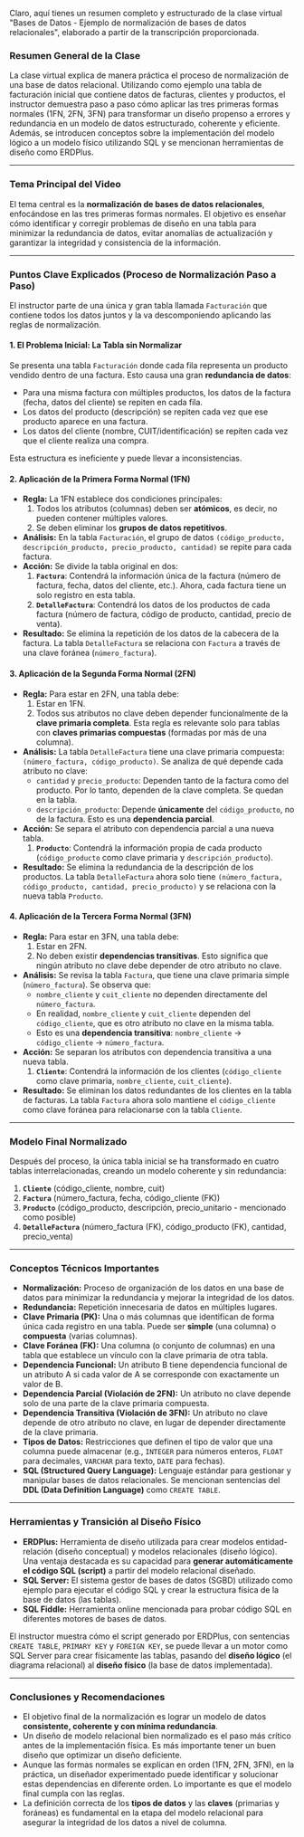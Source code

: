 Claro, aquí tienes un resumen completo y estructurado de la clase virtual "Bases de Datos - Ejemplo de normalización de bases de datos relacionales", elaborado a partir de la transcripción proporcionada.

### **Resumen General de la Clase**

La clase virtual explica de manera práctica el proceso de normalización de una base de datos relacional. Utilizando como ejemplo una tabla de facturación inicial que contiene datos de facturas, clientes y productos, el instructor demuestra paso a paso cómo aplicar las tres primeras formas normales (1FN, 2FN, 3FN) para transformar un diseño propenso a errores y redundancia en un modelo de datos estructurado, coherente y eficiente. Además, se introducen conceptos sobre la implementación del modelo lógico a un modelo físico utilizando SQL y se mencionan herramientas de diseño como ERDPlus.

---

### **Tema Principal del Video**

El tema central es la **normalización de bases de datos relacionales**, enfocándose en las tres primeras formas normales. El objetivo es enseñar cómo identificar y corregir problemas de diseño en una tabla para minimizar la redundancia de datos, evitar anomalías de actualización y garantizar la integridad y consistencia de la información.

---

### **Puntos Clave Explicados (Proceso de Normalización Paso a Paso)**

El instructor parte de una única y gran tabla llamada `Facturación` que contiene todos los datos juntos y la va descomponiendo aplicando las reglas de normalización.

#### **1. El Problema Inicial: La Tabla sin Normalizar**

Se presenta una tabla `Facturación` donde cada fila representa un producto vendido dentro de una factura. Esto causa una gran **redundancia de datos**:

*   Para una misma factura con múltiples productos, los datos de la factura (fecha, datos del cliente) se repiten en cada fila.
*   Los datos del producto (descripción) se repiten cada vez que ese producto aparece en una factura.
*   Los datos del cliente (nombre, CUIT/identificación) se repiten cada vez que el cliente realiza una compra.

Esta estructura es ineficiente y puede llevar a inconsistencias.

#### **2. Aplicación de la Primera Forma Normal (1FN)**

*   **Regla:** La 1FN establece dos condiciones principales:
    1.  Todos los atributos (columnas) deben ser **atómicos**, es decir, no pueden contener múltiples valores.
    2.  Se deben eliminar los **grupos de datos repetitivos**.
*   **Análisis:** En la tabla `Facturación`, el grupo de datos `(código_producto, descripción_producto, precio_producto, cantidad)` se repite para cada factura.
*   **Acción:** Se divide la tabla original en dos:
    1.  **`Factura`**: Contendrá la información única de la factura (número de factura, fecha, datos del cliente, etc.). Ahora, cada factura tiene un solo registro en esta tabla.
    2.  **`DetalleFactura`**: Contendrá los datos de los productos de cada factura (número de factura, código de producto, cantidad, precio de venta).
*   **Resultado:** Se elimina la repetición de los datos de la cabecera de la factura. La tabla `DetalleFactura` se relaciona con `Factura` a través de una clave foránea (`número_factura`).

#### **3. Aplicación de la Segunda Forma Normal (2FN)**

*   **Regla:** Para estar en 2FN, una tabla debe:
    1.  Estar en 1FN.
    2.  Todos sus atributos no clave deben depender funcionalmente de la **clave primaria completa**. Esta regla es relevante solo para tablas con **claves primarias compuestas** (formadas por más de una columna).
*   **Análisis:** La tabla `DetalleFactura` tiene una clave primaria compuesta: `(número_factura, código_producto)`. Se analiza de qué depende cada atributo no clave:
    *   `cantidad` y `precio_producto`: Dependen tanto de la factura como del producto. Por lo tanto, dependen de la clave completa. Se quedan en la tabla.
    *   `descripción_producto`: Depende **únicamente** del `código_producto`, no de la factura. Esto es una **dependencia parcial**.
*   **Acción:** Se separa el atributo con dependencia parcial a una nueva tabla.
    1.  **`Producto`**: Contendrá la información propia de cada producto (`código_producto` como clave primaria y `descripción_producto`).
*   **Resultado:** Se elimina la redundancia de la descripción de los productos. La tabla `DetalleFactura` ahora solo tiene `(número_factura, código_producto, cantidad, precio_producto)` y se relaciona con la nueva tabla `Producto`.

#### **4. Aplicación de la Tercera Forma Normal (3FN)**

*   **Regla:** Para estar en 3FN, una tabla debe:
    1.  Estar en 2FN.
    2.  No deben existir **dependencias transitivas**. Esto significa que ningún atributo no clave debe depender de otro atributo no clave.
*   **Análisis:** Se revisa la tabla `Factura`, que tiene una clave primaria simple (`número_factura`). Se observa que:
    *   `nombre_cliente` y `cuit_cliente` no dependen directamente del `número_factura`.
    *   En realidad, `nombre_cliente` y `cuit_cliente` dependen del `código_cliente`, que es otro atributo no clave en la misma tabla.
    *   Esto es una **dependencia transitiva**: `nombre_cliente` -> `código_cliente` -> `número_factura`.
*   **Acción:** Se separan los atributos con dependencia transitiva a una nueva tabla.
    1.  **`Cliente`**: Contendrá la información de los clientes (`código_cliente` como clave primaria, `nombre_cliente`, `cuit_cliente`).
*   **Resultado:** Se eliminan los datos redundantes de los clientes en la tabla de facturas. La tabla `Factura` ahora solo mantiene el `código_cliente` como clave foránea para relacionarse con la tabla `Cliente`.

---

### **Modelo Final Normalizado**

Después del proceso, la única tabla inicial se ha transformado en cuatro tablas interrelacionadas, creando un modelo coherente y sin redundancia:

1.  **`Cliente`** (código_cliente, nombre, cuit)
2.  **`Factura`** (número_factura, fecha, código_cliente (FK))
3.  **`Producto`** (código_producto, descripción, precio_unitario - mencionado como posible)
4.  **`DetalleFactura`** (número_factura (FK), código_producto (FK), cantidad, precio_venta)

---

### **Conceptos Técnicos Importantes**

*   **Normalización:** Proceso de organización de los datos en una base de datos para minimizar la redundancia y mejorar la integridad de los datos.
*   **Redundancia:** Repetición innecesaria de datos en múltiples lugares.
*   **Clave Primaria (PK):** Una o más columnas que identifican de forma única cada registro en una tabla. Puede ser **simple** (una columna) o **compuesta** (varias columnas).
*   **Clave Foránea (FK):** Una columna (o conjunto de columnas) en una tabla que establece un vínculo con la clave primaria de otra tabla.
*   **Dependencia Funcional:** Un atributo B tiene dependencia funcional de un atributo A si cada valor de A se corresponde con exactamente un valor de B.
*   **Dependencia Parcial (Violación de 2FN):** Un atributo no clave depende solo de una parte de la clave primaria compuesta.
*   **Dependencia Transitiva (Violación de 3FN):** Un atributo no clave depende de otro atributo no clave, en lugar de depender directamente de la clave primaria.
*   **Tipos de Datos:** Restricciones que definen el tipo de valor que una columna puede almacenar (e.g., `INTEGER` para números enteros, `FLOAT` para decimales, `VARCHAR` para texto, `DATE` para fechas).
*   **SQL (Structured Query Language):** Lenguaje estándar para gestionar y manipular bases de datos relacionales. Se mencionan sentencias del **DDL (Data Definition Language)** como `CREATE TABLE`.

---

### **Herramientas y Transición al Diseño Físico**

*   **ERDPlus:** Herramienta de diseño utilizada para crear modelos entidad-relación (diseño conceptual) y modelos relacionales (diseño lógico). Una ventaja destacada es su capacidad para **generar automáticamente el código SQL (script)** a partir del modelo relacional diseñado.
*   **SQL Server:** El sistema gestor de bases de datos (SGBD) utilizado como ejemplo para ejecutar el código SQL y crear la estructura física de la base de datos (las tablas).
*   **SQL Fiddle:** Herramienta online mencionada para probar código SQL en diferentes motores de bases de datos.

El instructor muestra cómo el script generado por ERDPlus, con sentencias `CREATE TABLE`, `PRIMARY KEY` y `FOREIGN KEY`, se puede llevar a un motor como SQL Server para crear físicamente las tablas, pasando del **diseño lógico** (el diagrama relacional) al **diseño físico** (la base de datos implementada).

---

### **Conclusiones y Recomendaciones**

*   El objetivo final de la normalización es lograr un modelo de datos **consistente, coherente y con mínima redundancia**.
*   Un diseño de modelo relacional bien normalizado es el paso más crítico antes de la implementación física. Es más importante tener un buen diseño que optimizar un diseño deficiente.
*   Aunque las formas normales se explican en orden (1FN, 2FN, 3FN), en la práctica, un diseñador experimentado puede identificar y solucionar estas dependencias en diferente orden. Lo importante es que el modelo final cumpla con las reglas.
*   La definición correcta de los **tipos de datos** y las **claves** (primarias y foráneas) es fundamental en la etapa del modelo relacional para asegurar la integridad de los datos a nivel de columna.
